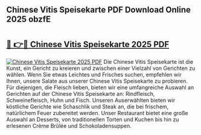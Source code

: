 ## Chinese Vitis Speisekarte PDF Download Online 2025 obzfE

# <h2><a href="http://gce8c1.nevu.top/?p=Chinese+Vitis+Speisekarte">🔗 👉🔴 Chinese Vitis Speisekarte 2025 PDF</a></h2>

[![Chinese Vitis Speisekarte 2025 PDF](https://i.imgur.com/dBaPXMq.png)](http://gce8c1.nevu.top/?p=Chinese+Vitis+Speisekarte)
Die Chinese Vitis Speisekarte ist die Kunst, ein Gericht zu kreieren und zwischen einer Vielzahl von Gerichten zu wählen. Wenn Sie etwas Leichtes und Frisches suchen, empfehlen wir Ihnen, unsere Salate aus unserer Chinese Vitis Speisekarte zu probieren. Für diejenigen, die Fleisch lieben, bieten wir eine umfangreiche Auswahl an Gerichten auf der Chinese Vitis Speisekarte an: Rindfleisch, Schweinefleisch, Huhn und Fisch. Unseren Auserwählten bieten wir köstliche Gerichte wie Schaschlik und Steak an, die bei frischem, natürlichem Feuer zubereitet werden. Unser Restaurant bietet eine große Auswahl an Desserts, von traditionellen Torten und Kuchen bis hin zu erlesenen Crème Brûlée und Schokoladensuppen.
